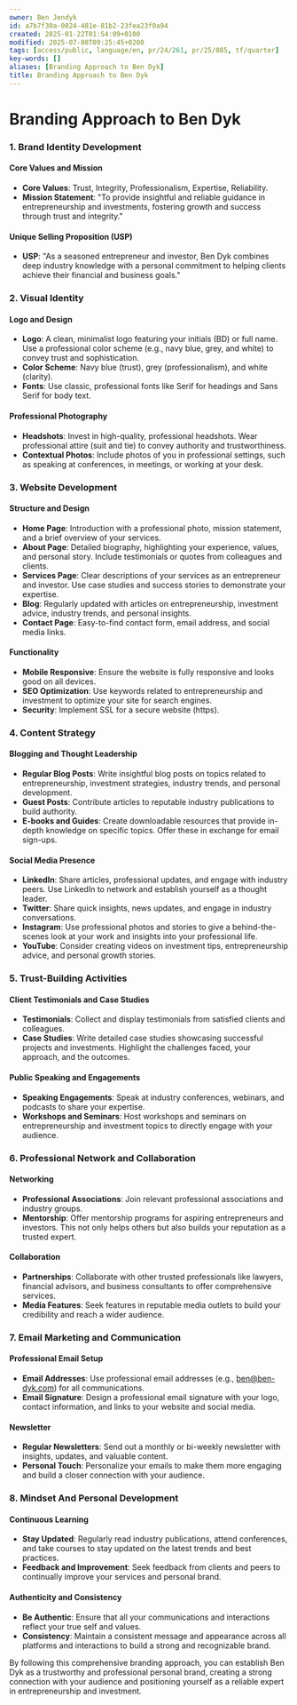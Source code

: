 ```yaml
---
owner: Ben Jendyk
id: a7b7f30a-0024-481e-81b2-23fea23f0a94
created: 2025-01-22T01:54:09+0100
modified: 2025-07-08T09:25:45+0200
tags: [access/public, language/en, pr/24/261, pr/25/085, tf/quarter]
key-words: []
aliases: [Branding Approach to Ben Dyk]
title: Branding Approach to Ben Dyk
---
```


# Branding Approach to Ben Dyk

### 1. **Brand Identity Development**

#### Core Values and Mission

- **Core Values**: Trust, Integrity, Professionalism, Expertise, Reliability.
- **Mission Statement**: "To provide insightful and reliable guidance in entrepreneurship and investments, fostering growth and success through trust and integrity."

#### Unique Selling Proposition (USP)

- **USP**: "As a seasoned entrepreneur and investor, Ben Dyk combines deep industry knowledge with a personal commitment to helping clients achieve their financial and business goals."

### 2. **Visual Identity**

#### Logo and Design

- **Logo**: A clean, minimalist logo featuring your initials (BD) or full name. Use a professional color scheme (e.g., navy blue, grey, and white) to convey trust and sophistication.
- **Color Scheme**: Navy blue (trust), grey (professionalism), and white (clarity).
- **Fonts**: Use classic, professional fonts like Serif for headings and Sans Serif for body text.

#### Professional Photography

- **Headshots**: Invest in high-quality, professional headshots. Wear professional attire (suit and tie) to convey authority and trustworthiness.
- **Contextual Photos**: Include photos of you in professional settings, such as speaking at conferences, in meetings, or working at your desk.

### 3. **Website Development**

#### Structure and Design

- **Home Page**: Introduction with a professional photo, mission statement, and a brief overview of your services.
- **About Page**: Detailed biography, highlighting your experience, values, and personal story. Include testimonials or quotes from colleagues and clients.
- **Services Page**: Clear descriptions of your services as an entrepreneur and investor. Use case studies and success stories to demonstrate your expertise.
- **Blog**: Regularly updated with articles on entrepreneurship, investment advice, industry trends, and personal insights.
- **Contact Page**: Easy-to-find contact form, email address, and social media links.

#### Functionality

- **Mobile Responsive**: Ensure the website is fully responsive and looks good on all devices.
- **SEO Optimization**: Use keywords related to entrepreneurship and investment to optimize your site for search engines.
- **Security**: Implement SSL for a secure website (https).

### 4. **Content Strategy**

#### Blogging and Thought Leadership

- **Regular Blog Posts**: Write insightful blog posts on topics related to entrepreneurship, investment strategies, industry trends, and personal development.
- **Guest Posts**: Contribute articles to reputable industry publications to build authority.
- **E-books and Guides**: Create downloadable resources that provide in-depth knowledge on specific topics. Offer these in exchange for email sign-ups.

#### Social Media Presence

- **LinkedIn**: Share articles, professional updates, and engage with industry peers. Use LinkedIn to network and establish yourself as a thought leader.
- **Twitter**: Share quick insights, news updates, and engage in industry conversations.
- **Instagram**: Use professional photos and stories to give a behind-the-scenes look at your work and insights into your professional life.
- **YouTube**: Consider creating videos on investment tips, entrepreneurship advice, and personal growth stories.

### 5. **Trust-Building Activities**

#### Client Testimonials and Case Studies

- **Testimonials**: Collect and display testimonials from satisfied clients and colleagues.
- **Case Studies**: Write detailed case studies showcasing successful projects and investments. Highlight the challenges faced, your approach, and the outcomes.

#### Public Speaking and Engagements

- **Speaking Engagements**: Speak at industry conferences, webinars, and podcasts to share your expertise.
- **Workshops and Seminars**: Host workshops and seminars on entrepreneurship and investment topics to directly engage with your audience.

### 6. **Professional Network and Collaboration**

#### Networking

- **Professional Associations**: Join relevant professional associations and industry groups.
- **Mentorship**: Offer mentorship programs for aspiring entrepreneurs and investors. This not only helps others but also builds your reputation as a trusted expert.

#### Collaboration

- **Partnerships**: Collaborate with other trusted professionals like lawyers, financial advisors, and business consultants to offer comprehensive services.
- **Media Features**: Seek features in reputable media outlets to build your credibility and reach a wider audience.

### 7. **Email Marketing and Communication**

#### Professional Email Setup

- **Email Addresses**: Use professional email addresses (e.g., ben@ben-dyk.com) for all communications.
- **Email Signature**: Design a professional email signature with your logo, contact information, and links to your website and social media.

#### Newsletter

- **Regular Newsletters**: Send out a monthly or bi-weekly newsletter with insights, updates, and valuable content.
- **Personal Touch**: Personalize your emails to make them more engaging and build a closer connection with your audience.

### 8. **Mindset And Personal Development**

#### Continuous Learning

- **Stay Updated**: Regularly read industry publications, attend conferences, and take courses to stay updated on the latest trends and best practices.
- **Feedback and Improvement**: Seek feedback from clients and peers to continually improve your services and personal brand.

#### Authenticity and Consistency

- **Be Authentic**: Ensure that all your communications and interactions reflect your true self and values.
- **Consistency**: Maintain a consistent message and appearance across all platforms and interactions to build a strong and recognizable brand.

By following this comprehensive branding approach, you can establish Ben Dyk as a trustworthy and professional personal brand, creating a strong connection with your audience and positioning yourself as a reliable expert in entrepreneurship and investment.
